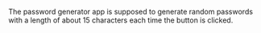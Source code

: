 The password generator app is supposed to generate random passwords with a length of about 15 characters each time the button is clicked.
